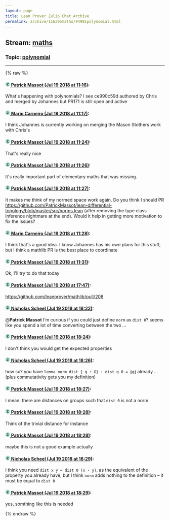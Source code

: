 ```yaml
---
layout: page
title: Lean Prover Zulip Chat Archive 
permalink: archive/116395maths/94981polynomial.html
---
```


## Stream: [maths](index.html)
### Topic: [polynomial](94981polynomial.html)

---


{% raw %}
#### [![Click to go to Zulip](../../assets/img/zulip2.png) Patrick Massot (Jul 19 2018 at 11:16)](https://leanprover.zulipchat.com/#narrow/stream/116395-maths/topic/polynomial/near/129921310):
What's happening with polynomials? I see ce990c59d authored by Chris and merged by Johannes but PR171 is still open and active

#### [![Click to go to Zulip](../../assets/img/zulip2.png) Mario Carneiro (Jul 19 2018 at 11:17)](https://leanprover.zulipchat.com/#narrow/stream/116395-maths/topic/polynomial/near/129921367):
I think Johannes is currently working on merging the Mason Stothers work with Chris's

#### [![Click to go to Zulip](../../assets/img/zulip2.png) Patrick Massot (Jul 19 2018 at 11:24)](https://leanprover.zulipchat.com/#narrow/stream/116395-maths/topic/polynomial/near/129921787):
That's really nice

#### [![Click to go to Zulip](../../assets/img/zulip2.png) Patrick Massot (Jul 19 2018 at 11:26)](https://leanprover.zulipchat.com/#narrow/stream/116395-maths/topic/polynomial/near/129921893):
It's really important part of elementary maths that was missing.

#### [![Click to go to Zulip](../../assets/img/zulip2.png) Patrick Massot (Jul 19 2018 at 11:27)](https://leanprover.zulipchat.com/#narrow/stream/116395-maths/topic/polynomial/near/129921961):
It makes me think of my normed space work again. Do you think I should PR https://github.com/PatrickMassot/lean-differential-topology/blob/master/src/norms.lean (after removing the type class inference nightmare at the end). Would it help in getting more motivation to fix the issues?

#### [![Click to go to Zulip](../../assets/img/zulip2.png) Mario Carneiro (Jul 19 2018 at 11:28)](https://leanprover.zulipchat.com/#narrow/stream/116395-maths/topic/polynomial/near/129922019):
I think that's a good idea. I know Johannes has his own plans for this stuff, but I think a mathlib PR is the best place to coordinate

#### [![Click to go to Zulip](../../assets/img/zulip2.png) Patrick Massot (Jul 19 2018 at 11:31)](https://leanprover.zulipchat.com/#narrow/stream/116395-maths/topic/polynomial/near/129922166):
Ok, I'll try to do that today

#### [![Click to go to Zulip](../../assets/img/zulip2.png) Patrick Massot (Jul 19 2018 at 17:47)](https://leanprover.zulipchat.com/#narrow/stream/116395-maths/topic/polynomial/near/129939330):
https://github.com/leanprover/mathlib/pull/208

#### [![Click to go to Zulip](../../assets/img/zulip2.png) Nicholas Scheel (Jul 19 2018 at 18:22)](https://leanprover.zulipchat.com/#narrow/stream/116395-maths/topic/polynomial/near/129941187):
@**Patrick Massot** I’m curious if you could just define `norm` as `dist 0`? seems like you spend a lot of time converting between the two ...

#### [![Click to go to Zulip](../../assets/img/zulip2.png) Patrick Massot (Jul 19 2018 at 18:24)](https://leanprover.zulipchat.com/#narrow/stream/116395-maths/topic/polynomial/near/129941308):
I don't think you would get the expected properties

#### [![Click to go to Zulip](../../assets/img/zulip2.png) Nicholas Scheel (Jul 19 2018 at 18:26)](https://leanprover.zulipchat.com/#narrow/stream/116395-maths/topic/polynomial/near/129941390):
how so? you have `lemma norm_dist { g : G} : dist g 0 = ∥g∥` already ... (plus commutativity gets you my definition)

#### [![Click to go to Zulip](../../assets/img/zulip2.png) Patrick Massot (Jul 19 2018 at 18:27)](https://leanprover.zulipchat.com/#narrow/stream/116395-maths/topic/polynomial/near/129941440):
I mean: there are distances on groups such that `dist 0` is not a norm

#### [![Click to go to Zulip](../../assets/img/zulip2.png) Patrick Massot (Jul 19 2018 at 18:28)](https://leanprover.zulipchat.com/#narrow/stream/116395-maths/topic/polynomial/near/129941492):
Think of the trivial distance for instance

#### [![Click to go to Zulip](../../assets/img/zulip2.png) Patrick Massot (Jul 19 2018 at 18:28)](https://leanprover.zulipchat.com/#narrow/stream/116395-maths/topic/polynomial/near/129941508):
maybe this is not a good example actually

#### [![Click to go to Zulip](../../assets/img/zulip2.png) Nicholas Scheel (Jul 19 2018 at 18:29)](https://leanprover.zulipchat.com/#narrow/stream/116395-maths/topic/polynomial/near/129941536):
I think you need `dist x y = dist 0 (x - y)`, as the equivalent of the property you already have, but I think `norm` adds nothing to the definition – it must be equal to `dist 0`

#### [![Click to go to Zulip](../../assets/img/zulip2.png) Patrick Massot (Jul 19 2018 at 18:29)](https://leanprover.zulipchat.com/#narrow/stream/116395-maths/topic/polynomial/near/129941552):
yes, somthing like this is needed


{% endraw %}

